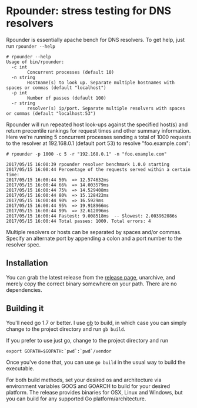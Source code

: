 # Rpounder: stress testing for DNS  resolvers

Rpounder is essentially apache bench for DNS resolvers. To get help, just run `rpounder --help`

    # rpounder --help
	Usage of bin/rpounder:
	  -c int
			Concurrent processes (default 10)
	  -n string
			Hostname(s) to look up. Separate multiple hostnames with spaces or commas (default "localhost")
	  -p int
			Number of passes (default 100)
	  -r string
			resolver(s) ip/port. Separate multiple resolvers with spaces or commas (default "localhost:53")

Rpounder will run repeated host look-ups against the specified host(s) and return precentile rankings for request times
and other summary information. Here we're running 5 concurrent processes sending a total of 1000 requests to the resolver at 192.168.0.1 (default port 53) to resolve "foo.example.com":

	# rpounder -p 1000 -c 5 -r "192.168.0.1" -n "foo.example.com"

	2017/05/15 16:00:39 rpounder resolver benchmark 1.0.0 starting
	2017/05/15 16:00:44 Percentage of the requests served within a certain time:
	2017/05/15 16:00:44 50%  => 12.574632ms
	2017/05/15 16:00:44 66%  => 14.003579ms
	2017/05/15 16:00:44 75%  => 14.529408ms
	2017/05/15 16:00:44 80%  => 15.128422ms
	2017/05/15 16:00:44 90%  => 16.5929ms
	2017/05/15 16:00:44 95%  => 19.918966ms
	2017/05/15 16:00:44 99%  => 32.612096ms
	2017/05/15 16:00:44 Fastest: 9.008518ms  -- Slowest: 2.003962086s
	2017/05/15 16:00:44 Total passes: 1000. Total errors: 4
	
Multiple resolvers or hosts can be separated by spaces and/or commas. Specify an alternate port by appending a colon and a port number to the resolver spec.

## Installation

You can grab the latest release from the [release page](https://github.com/mowings/rpounder/releases), unarchive,  and merely copy the correct binary somewhere on your path. There are no dependencies.

## Building it

You'll need go 1.7 or better. I use [gb](https://getgb.io/) to build, in which case you can simply change to the project directory and run `gb build`. 

If you prefer to use just go, change to the project directory and run

    export GOPATH=$GOPATH:`pwd`:`pwd`/vendor
    
Once you've done that, you can use `go build` in the usual way to build the executable. 

For both build methods, set your desired os and architecture via environment variables GOOS and GOARCH to build for your desired platform. 
The release provides binaries for OSX, Linux and Windows, but you can build for any supported Go platform/architecture. 
